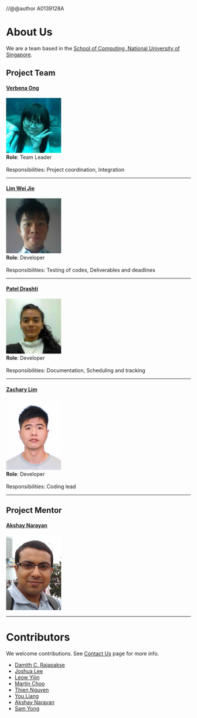 //@@author A0139128A
# About Us

We are a team based in the [School of Computing, National University of Singapore](http://www.comp.nus.edu.sg).

## Project Team

#### [Verbena Ong](http://github.com/Verbena) 
<img src="images/Verbena.jpg" width="150"><br>
**Role**: Team Leader<br>  
Responsibilities: Project coordination, Integration

-----

#### [Lim Wei Jie](http://github.com/1o0p3r)
<img src="images/Weijie.jpg" width="150"><br>
**Role**: Developer<br>  
Responsibilities: Testing of codes, Deliverables and deadlines

-----

#### [Patel Drashti](http://github.com/Drashti96)
<img src="images/Drashti.jpg" width="150"><br>
**Role**: Developer<br>  
Responsibilities: Documentation, Scheduling and tracking

-----

#### [Zachary Lim](http://github.com/zachylimwl)
<img src="images/Zachary2.jpg" width="150"><br>
**Role**: Developer<br>  
Responsibilities: Coding lead

-----

## Project Mentor

#### [Akshay Narayan](https://github.com/okkhoy) 
<img src="images/AkshayNarayan.jpg" width="150"><br>

-----

# Contributors

We welcome contributions. See [Contact Us](ContactUs.md) page for more info.
* [Damith C. Rajapakse](http://www.comp.nus.edu.sg/~damithch/)
* [Joshua Lee](https://github.com/lejolly)
* [Leow Yijin](https://github.com/yijinl)
* [Martin Choo](https://github.com/m133225)
* [Thien Nguyen](https://github.com/ndt93)
* [You Liang](https://github.com/yl-coder)
* [Akshay Narayan](https://github.com/se-edu/whatnow-level4/pulls?q=is%3Apr+author%3Aokkhoy)
* [Sam Yong](https://github.com/se-edu/whatnow-level4/pulls?q=is%3Apr+author%3Amauris)
